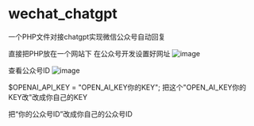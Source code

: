 # wechat_chatgpt
一个PHP文件对接chatgpt实现微信公众号自动回复

直接把PHP放在一个网站下
在公众号开发设置好网址
![image](https://github.com/kdcms/wechat_chatgpt/assets/128931267/f9b57897-b53f-46b6-bc24-735efa779996)

查看公众号ID
![image](https://github.com/kdcms/wechat_chatgpt/assets/128931267/536338ef-c4ae-4bad-a8c8-98477685df32)

$OPENAI_API_KEY = "OPEN_AI_KEY你的KEY"; 把这个"OPEN_AI_KEY你的KEY改"改成你自己的KEY

<![CDATA[你的公众号ID]]>    把“你的公众号ID”改成你自己的公众号ID


